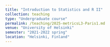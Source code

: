 ```yaml
---
title: "Introduction to Statistics and R II"
collection: teaching
type: "Undergraduate course"
permalink: /teaching/2025-metricsL3-Paris1.md
venue: "University of Helsinki"
semester: "2021-2022 spring"
location: "Helsinki, Finland"
---
```

